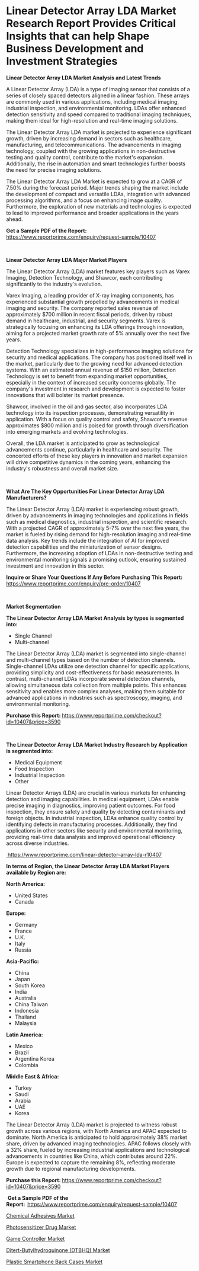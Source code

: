 <p><h1>Linear Detector Array LDA Market Research Report Provides Critical Insights that can help Shape Business Development and Investment Strategies</h1></p><p><strong>Linear Detector Array LDA Market Analysis and Latest Trends</strong></p>
<p><p>A Linear Detector Array (LDA) is a type of imaging sensor that consists of a series of closely spaced detectors aligned in a linear fashion. These arrays are commonly used in various applications, including medical imaging, industrial inspection, and environmental monitoring. LDAs offer enhanced detection sensitivity and speed compared to traditional imaging techniques, making them ideal for high-resolution and real-time imaging solutions.</p><p>The Linear Detector Array LDA market is projected to experience significant growth, driven by increasing demand in sectors such as healthcare, manufacturing, and telecommunications. The advancements in imaging technology, coupled with the growing applications in non-destructive testing and quality control, contribute to the market's expansion. Additionally, the rise in automation and smart technologies further boosts the need for precise imaging solutions.</p><p>The Linear Detector Array LDA Market is expected to grow at a CAGR of 7.50% during the forecast period. Major trends shaping the market include the development of compact and versatile LDAs, integration with advanced processing algorithms, and a focus on enhancing image quality. Furthermore, the exploration of new materials and technologies is expected to lead to improved performance and broader applications in the years ahead.</p></p>
<p><strong>Get a Sample PDF of the Report:&nbsp;</strong> <a href="https://www.reportprime.com/enquiry/request-sample/10407">https://www.reportprime.com/enquiry/request-sample/10407</a></p>
<p>&nbsp;</p>
<p><strong>Linear Detector Array LDA Major Market Players</strong></p>
<p><p>The Linear Detector Array (LDA) market features key players such as Varex Imaging, Detection Technology, and Shawcor, each contributing significantly to the industry's evolution. </p><p>Varex Imaging, a leading provider of X-ray imaging components, has experienced substantial growth propelled by advancements in medical imaging and security. The company reported sales revenue of approximately $700 million in recent fiscal periods, driven by robust demand in healthcare, industrial, and security segments. Varex is strategically focusing on enhancing its LDA offerings through innovation, aiming for a projected market growth rate of 5% annually over the next five years.</p><p>Detection Technology specializes in high-performance imaging solutions for security and medical applications. The company has positioned itself well in the market, particularly due to the growing need for advanced detection systems. With an estimated annual revenue of $150 million, Detection Technology is set to benefit from expanding market opportunities, especially in the context of increased security concerns globally. The company's investment in research and development is expected to foster innovations that will bolster its market presence.</p><p>Shawcor, involved in the oil and gas sector, also incorporates LDA technology into its inspection processes, demonstrating versatility in application. With a focus on quality control and safety, Shawcor's revenue approximates $800 million and is poised for growth through diversification into emerging markets and evolving technologies.</p><p>Overall, the LDA market is anticipated to grow as technological advancements continue, particularly in healthcare and security. The concerted efforts of these key players in innovation and market expansion will drive competitive dynamics in the coming years, enhancing the industry's robustness and overall market size.</p></p>
<p>&nbsp;</p>
<p><strong>What Are The Key Opportunities For Linear Detector Array LDA Manufacturers?</strong></p>
<p><p>The Linear Detector Array (LDA) market is experiencing robust growth, driven by advancements in imaging technologies and applications in fields such as medical diagnostics, industrial inspection, and scientific research. With a projected CAGR of approximately 5-7% over the next five years, the market is fueled by rising demand for high-resolution imaging and real-time data analysis. Key trends include the integration of AI for improved detection capabilities and the miniaturization of sensor designs. Furthermore, the increasing adoption of LDAs in non-destructive testing and environmental monitoring signals a promising outlook, ensuring sustained investment and innovation in this sector.</p></p>
<p><strong>Inquire or Share Your Questions If Any Before Purchasing This Report:</strong> <a href="https://www.reportprime.com/enquiry/pre-order/10407">https://www.reportprime.com/enquiry/pre-order/10407</a></p>
<p>&nbsp;</p>
<p><strong>Market Segmentation</strong></p>
<p><strong>The Linear Detector Array LDA Market Analysis by types is segmented into:</strong></p>
<p><ul><li>Single Channel</li><li>Multi-channel</li></ul></p>
<p><p>The Linear Detector Array (LDA) market is segmented into single-channel and multi-channel types based on the number of detection channels. Single-channel LDAs utilize one detection channel for specific applications, providing simplicity and cost-effectiveness for basic measurements. In contrast, multi-channel LDAs incorporate several detection channels, allowing simultaneous data collection from multiple points. This enhances sensitivity and enables more complex analyses, making them suitable for advanced applications in industries such as spectroscopy, imaging, and environmental monitoring.</p></p>
<p><strong>Purchase this Report:&nbsp;</strong><a href="https://www.reportprime.com/checkout?id=10407&price=3590">https://www.reportprime.com/checkout?id=10407&price=3590</a></p>
<p>&nbsp;</p>
<p><strong>The Linear Detector Array LDA Market Industry Research by Application is segmented into:</strong></p>
<p><ul><li>Medical Equipment</li><li>Food Inspection</li><li>Industrial Inspection</li><li>Other</li></ul></p>
<p><p>Linear Detector Arrays (LDA) are crucial in various markets for enhancing detection and imaging capabilities. In medical equipment, LDAs enable precise imaging in diagnostics, improving patient outcomes. For food inspection, they ensure safety and quality by detecting contaminants and foreign objects. In industrial inspection, LDAs enhance quality control by identifying defects in manufacturing processes. Additionally, they find applications in other sectors like security and environmental monitoring, providing real-time data analysis and improved operational efficiency across diverse industries.</p></p>
<p><a href="https://www.reportprime.com/linear-detector-array-lda-r10407">&nbsp;https://www.reportprime.com/linear-detector-array-lda-r10407</a></p>
<p><strong>In terms of Region, the Linear Detector Array LDA Market Players available by Region are:</strong></p>
<p>
    <p> <strong> North America: </strong>
        <ul>
            <li>United States</li>
            <li>Canada</li>
        </ul>
        </p> 
    <p> <strong> Europe: </strong>
        <ul>
            <li>Germany</li>
            <li>France</li>
            <li>U.K.</li>
            <li>Italy</li>
            <li>Russia</li>
        </ul>
        </p> 
    <p> <strong> Asia-Pacific: </strong>
        <ul>
            <li>China</li>
            <li>Japan</li>
            <li>South Korea</li>
            <li>India</li>
            <li>Australia</li>
            <li>China Taiwan</li>
            <li>Indonesia</li>
            <li>Thailand</li>
            <li>Malaysia</li>
        </ul>
        </p> 
    <p> <strong> Latin America: </strong>
        <ul>
            <li>Mexico</li>
            <li>Brazil</li>
            <li>Argentina Korea</li>
            <li>Colombia</li>
        </ul>
        </p> 
    <p> <strong> Middle East & Africa: </strong>
        <ul>
            <li>Turkey</li>
            <li>Saudi</li>
            <li>Arabia</li>
            <li>UAE</li>
            <li>Korea</li>
        </ul>
    </p>
    </p>
<p><p>The Linear Detector Array (LDA) market is projected to witness robust growth across various regions, with North America and APAC expected to dominate. North America is anticipated to hold approximately 38% market share, driven by advanced imaging technologies. APAC follows closely with a 32% share, fueled by increasing industrial applications and technological advancements in countries like China, which contributes around 22%. Europe is expected to capture the remaining 8%, reflecting moderate growth due to regional manufacturing developments.</p></p>
<p><strong>Purchase this Report: </strong><a href="https://www.reportprime.com/checkout?id=10407&price=3590">https://www.reportprime.com/checkout?id=10407&price=3590</a></p>
<p>&nbsp;<strong>Get a Sample PDF of the Report:&nbsp;&nbsp;</strong><a href="https://www.reportprime.com/enquiry/request-sample/10407">https://www.reportprime.com/enquiry/request-sample/10407</a></p>
<p><strong></strong></p>
<p><p><a href="https://issuu.com/reportprime-2/docs/chemical-adhesives-market-size-2030_c5110e8ed215b8">Chemical Adhesives Market</a></p><p><a href="https://medium.com/@brendafgmorris532/the-photosensitizer-drug-market-prioritizes-cost-control-and-efficiency-enhancement-089aa49792e2">Photosensitizer Drug Market</a></p><p><a href="https://www.linkedin.com/pulse/emerging-market-trends-regional-analysis-game-controller-forecasted-vseyc?trackingId=j8Cur2reRQqDLvXK7JG2hQ%3D%3D">Game Controller Market</a></p><p><a href="https://issuu.com/reportprime-2/docs/ditert-butylhydroquinone-dtbhq-mark_5de1bdd26024ed">Ditert-Butylhydroquinone (DTBHQ) Market</a></p><p><a href="https://medium.com/@brendafgmorris532/the-plastic-smartphone-back-cases-market-has-grown-significantly-as-a-result-of-several-important-8a43094a0ba5">Plastic Smartphone Back Cases Market</a></p></p>